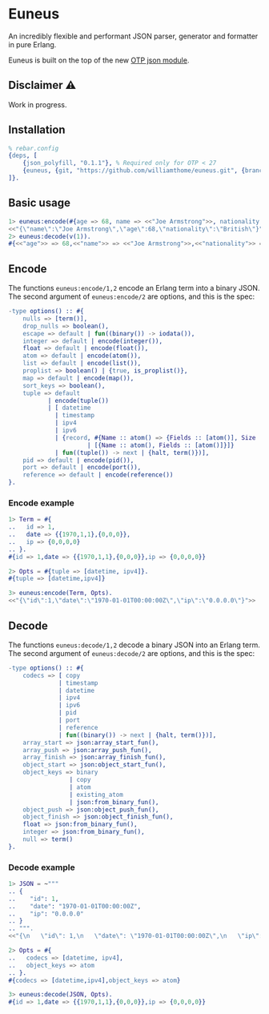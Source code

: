 # Euneus

An incredibly flexible and performant JSON parser, generator and formatter in pure Erlang.

Euneus is built on the top of the new [OTP json module](https://erlang.org/documentation/doc-15.0-rc3/lib/stdlib-6.0/doc/html/json.html).

## Disclaimer ⚠️

Work in progress.

## Installation

```erlang
% rebar.config
{deps, [
    {json_polyfill, "0.1.1"}, % Required only for OTP < 27
    {euneus, {git, "https://github.com/williamthome/euneus.git", {branch, "dev/v2"}}}
]}.
```

## Basic usage

```erlang
1> euneus:encode(#{age => 68, name => <<"Joe Armstrong">>, nationality => <<"British">>}).
<<"{\"name\":\"Joe Armstrong\",\"age\":68,\"nationality\":\"British\"}">>
2> euneus:decode(v(1)).
#{<<"age">> => 68,<<"name">> => <<"Joe Armstrong">>,<<"nationality">> => <<"British">>}
```

## Encode

The functions `euneus:encode/1,2` encode an Erlang term into a binary JSON.
The second argument of `euneus:encode/2` are options, and this is the spec:
```erlang
-type options() :: #{
    nulls => [term()],
    drop_nulls => boolean(),
    escape => default | fun((binary()) -> iodata()),
    integer => default | encode(integer()),
    float => default | encode(float()),
    atom => default | encode(atom()),
    list => default | encode(list()),
    proplist => boolean() | {true, is_proplist()},
    map => default | encode(map()),
    sort_keys => boolean(),
    tuple => default
           | encode(tuple())
           | [ datetime
             | timestamp
             | ipv4
             | ipv6
             | {record, #{Name :: atom() => {Fields :: [atom()], Size :: pos_integer()}}
                      | [{Name :: atom(), Fields :: [atom()]}]}
             | fun((tuple()) -> next | {halt, term()})],
    pid => default | encode(pid()),
    port => default | encode(port()),
    reference => default | encode(reference())
}.
```

### Encode example

```erlang
1> Term = #{
..   id => 1,
..   date => {{1970,1,1},{0,0,0}},
..   ip => {0,0,0,0}
.. }.
#{id => 1,date => {{1970,1,1},{0,0,0}},ip => {0,0,0,0}}

2> Opts = #{tuple => [datetime, ipv4]}.
#{tuple => [datetime,ipv4]}

3> euneus:encode(Term, Opts).
<<"{\"id\":1,\"date\":\"1970-01-01T00:00:00Z\",\"ip\":\"0.0.0.0\"}">>
```

## Decode

The functions `euneus:decode/1,2` decode a binary JSON into an Erlang term.
The second argument of `euneus:decode/2` are options, and this is the spec:
```erlang
-type options() :: #{
    codecs => [ copy
              | timestamp
              | datetime
              | ipv4
              | ipv6
              | pid
              | port
              | reference
              | fun((binary()) -> next | {halt, term()})],
    array_start => json:array_start_fun(),
    array_push => json:array_push_fun(),
    array_finish => json:array_finish_fun(),
    object_start => json:object_start_fun(),
    object_keys => binary
                 | copy
                 | atom
                 | existing_atom
                 | json:from_binary_fun(),
    object_push => json:object_push_fun(),
    object_finish => json:object_finish_fun(),
    float => json:from_binary_fun(),
    integer => json:from_binary_fun(),
    null => term()
}.
```

### Decode example

```erlang
1> JSON = ~"""
.. {
..    "id": 1,
..    "date": "1970-01-01T00:00:00Z",
..    "ip": "0.0.0.0"
.. }
.. """.
<<"{\n   \"id\": 1,\n   \"date\": \"1970-01-01T00:00:00Z\",\n   \"ip\": \"0.0.0.0\"\n}">>

2> Opts = #{
..   codecs => [datetime, ipv4],
..   object_keys => atom
.. }.
#{codecs => [datetime,ipv4],object_keys => atom}

3> euneus:decode(JSON, Opts).
#{id => 1,date => {{1970,1,1},{0,0,0}},ip => {0,0,0,0}}

```


